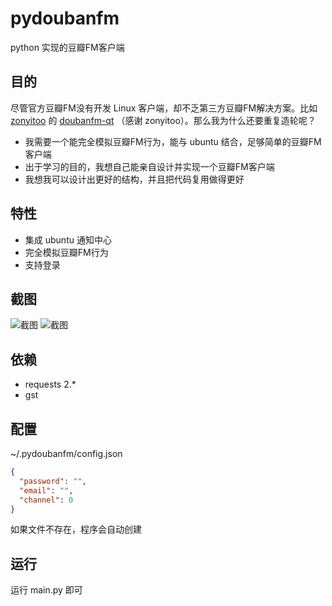 pydoubanfm
==========
python 实现的豆瓣FM客户端


目的
----
尽管官方豆瓣FM没有开发 Linux 客户端，却不乏第三方豆瓣FM解决方案。比如 [zonyitoo](https://github.com/zonyitoo) 的 [doubanfm-qt](https://github.com/zonyitoo/doubanfm-qt) （感谢 zonyitoo）。那么我为什么还要重复造轮呢？

- 我需要一个能完全模拟豆瓣FM行为，能与 ubuntu 结合，足够简单的豆瓣FM客户端
- 出于学习的目的，我想自己能亲自设计并实现一个豆瓣FM客户端
- 我想我可以设计出更好的结构，并且把代码复用做得更好


特性
----
- 集成 ubuntu 通知中心
- 完全模拟豆瓣FM行为
- 支持登录


截图
----
![截图](http://qiuxiang.qiniudn.com/pydoubanfm-1.png)
![截图](http://qiuxiang.qiniudn.com/pydoubanfm-2.png)


依赖
----
- requests 2.*
- gst


配置
----
~/.pydoubanfm/config.json
``` json
{
  "password": "",
  "email": "",
  "channel": 0
}
```
如果文件不存在，程序会自动创建


运行
----
运行 main.py 即可

